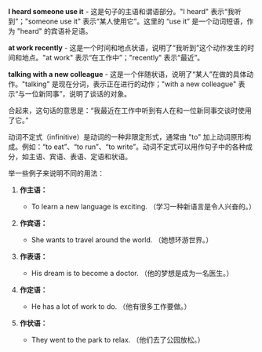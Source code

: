 
**I heard someone use it** - 这是句子的主语和谓语部分。"I heard" 表示“我听到”；"someone use it" 表示“某人使用它”。这里的 “use it” 是一个动词短语，作为 "heard" 的宾语补足语。

**at work recently** - 这是一个时间和地点状语，说明了“我听到”这个动作发生的时间和地点。"at work" 表示“在工作中”；"recently" 表示“最近”。

**talking with a new colleague** - 这是一个伴随状语，说明了“某人”在做的具体动作。"talking" 是现在分词，表示正在进行的动作；"with a new colleague" 表示“与一位新同事”，说明了谈话的对象。

合起来，这句话的意思是：“我最近在工作中听到有人在和一位新同事交谈时使用了它。”


动词不定式（infinitive）是动词的一种非限定形式，通常由 "to" 加上动词原形构成。例如：“to eat”、“to run”、“to write”。动词不定式可以用作句子中的各种成分，如主语、宾语、表语、定语和状语。

举一些例子来说明不同的用法：

1. **作主语：**
   - To learn a new language is exciting.
   （学习一种新语言是令人兴奋的。）

2. **作宾语：**
   - She wants to travel around the world.
   （她想环游世界。）

3. **作表语：**
   - His dream is to become a doctor.
   （他的梦想是成为一名医生。）

4. **作定语：**
   - He has a lot of work to do.
   （他有很多工作要做。）

5. **作状语：**
   - They went to the park to relax.
   （他们去了公园放松。）

